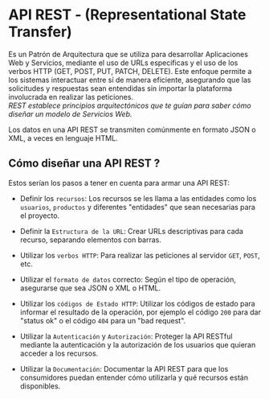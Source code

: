 # API REST - (Representational State Transfer) 


Es un Patrón de Arquitectura que se utiliza para desarrollar Aplicaciones Web y Servicios, mediante el uso de URLs específicas y el uso de los verbos HTTP (GET, POST, PUT, PATCH, DELETE). Este enfoque permite a los sistemas interactuar entre sí de manera eficiente, asegurando que las solicitudes y respuestas sean entendidas sin importar la plataforma involucrada en realizar las peticiones.  
*REST establece principios arquitectónicos que te guían para saber cómo diseñar un modelo de Servicios Web.*

Los datos en una API REST se transmiten comúnmente en formato JSON o XML, a veces en lenguaje HTML.


## Cómo diseñar una API REST ?  

Estos serían los pasos a tener en cuenta para armar una API REST:

- Definir los `recursos`: Los recursos se les llama a las entidades como los `usuarios`, `productos` y diferentes "entidades" que sean necesarias para el proyecto.

- Definir la `Estructura de la URL`: Crear URLs descriptivas para cada recurso, separando elementos con barras.

- Utilizar los `verbos HTTP`: Para realizar las peticiones al servidor `GET`, `POST`, etc.

- Utilizar el `formato de datos` correcto: Según el tipo de operación, asegurarse que sea JSON o XML o HTML.

- Utilizar los `códigos de Estado HTTP`: Utilizar los códigos de estado para informar el resultado de la operación, por ejemplo el código `200` para dar "status ok" o el código `404` para un "bad request".

- Utilizar la `Autenticación` y `Autorización`: Proteger la API RESTful mediante la autenticación y la autorización de los usuarios que quieran acceder a los recursos.   

- Utilizar la `Documentación`: Documentar la API REST para que los consumidores puedan entender cómo utilizarla y qué recursos están disponibles.  
